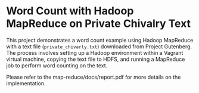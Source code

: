 # Word Count with Hadoop MapReduce on Private Chivalry Text

This project demonstrates a word count example using Hadoop MapReduce with a text file (`private_chivarly.txt`) downloaded from Project Gutenberg. The process involves setting up a Hadoop environment within a Vagrant virtual machine, copying the text file to HDFS, and running a MapReduce job to perform word counting on the text.

Please refer to the map-reduce/docs/report.pdf for more details on the implementation.
